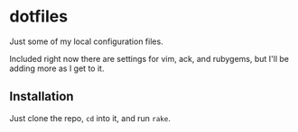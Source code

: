 # dotfiles

Just some of my local configuration files. 

Included right now there are settings for vim, ack, and rubygems, but I'll be
adding more as I get to it. 

## Installation

Just clone the repo, `cd` into it, and run `rake`.

